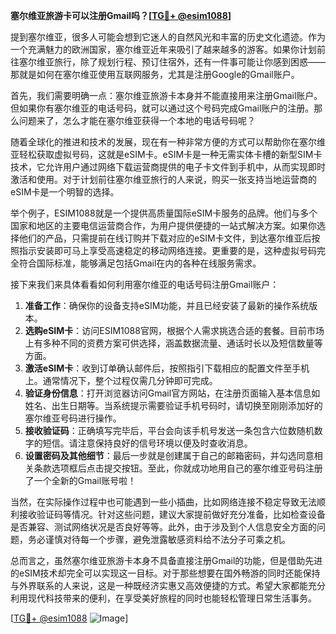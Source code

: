 **塞尔维亚旅游卡可以注册Gmail吗？[[TG💪+ @esim1088](https://t.me/s/esim1088)]**

提到塞尔维亚，很多人可能会想到它迷人的自然风光和丰富的历史文化遗迹。作为一个充满魅力的欧洲国家，塞尔维亚近年来吸引了越来越多的游客。如果你计划前往塞尔维亚旅行，除了规划行程、预订住宿外，还有一件事可能让你感到困惑——那就是如何在塞尔维亚使用互联网服务，尤其是注册Google的Gmail账户。

首先，我们需要明确一点：塞尔维亚旅游卡本身并不能直接用来注册Gmail账户。但如果你有塞尔维亚的电话号码，就可以通过这个号码完成Gmail账户的注册。那么问题来了，怎么才能在塞尔维亚获得一个本地的电话号码呢？

随着全球化的推进和技术的发展，现在有一种非常方便的方式可以帮助你在塞尔维亚轻松获取虚拟号码，这就是eSIM卡。eSIM卡是一种无需实体卡槽的新型SIM卡技术，它允许用户通过网络下载运营商提供的电子卡文件到手机中，从而实现即时激活和使用。对于计划前往塞尔维亚旅行的人来说，购买一张支持当地运营商的eSIM卡是一个明智的选择。

举个例子，ESIM1088就是一个提供高质量国际eSIM卡服务的品牌。他们与多个国家和地区的主要电信运营商合作，为用户提供便捷的一站式解决方案。如果你选择他们的产品，只需提前在线订购并下载对应的eSIM卡文件，到达塞尔维亚后按照指示安装即可马上享受高速稳定的移动网络连接。更重要的是，这种虚拟号码完全符合国际标准，能够满足包括Gmail在内的各种在线服务需求。

接下来我们来具体看看如何利用塞尔维亚的电话号码注册Gmail账户：

1. **准备工作**：确保你的设备支持eSIM功能，并且已经安装了最新的操作系统版本。
2. **选购eSIM卡**：访问ESIM1088官网，根据个人需求挑选合适的套餐。目前市场上有多种不同的资费方案可供选择，涵盖数据流量、通话时长以及短信数量等方面。
3. **激活eSIM卡**：收到订单确认邮件后，按照指引下载相应的配置文件至手机上。通常情况下，整个过程仅需几分钟即可完成。
4. **验证身份信息**：打开浏览器访问Gmail官方网站，在注册页面输入基本信息如姓名、出生日期等。当系统提示需要验证手机号码时，请切换至刚刚添加好的塞尔维亚号码进行操作。
5. **接收验证码**：正确填写完毕后，平台会向该手机号发送一条包含六位数随机数字的短信。请注意保持良好的信号环境以便及时查收消息。
6. **设置密码及其他细节**：最后一步就是创建属于自己的邮箱密码，并勾选同意相关条款选项框后点击提交按钮。至此，你就成功地用自己的塞尔维亚号码注册了一个全新的Gmail账号啦！

当然，在实际操作过程中也可能遇到一些小插曲，比如网络连接不稳定导致无法顺利接收验证码等情况。针对这些问题，建议大家提前做好充分准备，比如检查设备是否兼容、测试网络状况是否良好等等。此外，由于涉及到个人信息安全方面的问题，务必谨慎对待每一个步骤，避免泄露敏感资料给不法分子可乘之机。

总而言之，虽然塞尔维亚旅游卡本身不具备直接注册Gmail的功能，但是借助先进的eSIM技术却完全可以实现这一目标。对于那些想要在国外畅游的同时还能保持与外界联系的人来说，这是一种既经济实惠又高效便捷的方式。希望大家都能充分利用现代科技带来的便利，在享受美好旅程的同时也能轻松管理日常生活事务。

[[TG💪+ @esim1088](https://t.me/s/esim1088) ![Image](https://i.postimg.cc/4NQfJmqS/Snipaste-2025-05-13-00-14-12.png)]